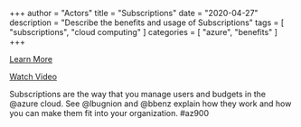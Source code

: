 +++
author = "Actors"
title = "Subscriptions"
date = "2020-04-27"
description = "Describe the benefits and usage of Subscriptions"
tags = [
    "subscriptions",
    "cloud computing"
]
categories = [
    "azure",
    "benefits"
]
+++

[Learn More](https://docs.microsoft.com/en-ca/learn/modules/create-an-azure-account/4-multiple-subscriptions?WT.mc_id=snackable-social-cxa)

[Watch Video](https://twitter.com/i/status/1258411264532901892)

Subscriptions are the way that you manage users and budgets in the @azure cloud.  See @lbugnion and @bbenz explain how they work and how you can make them fit into your organization. #az900